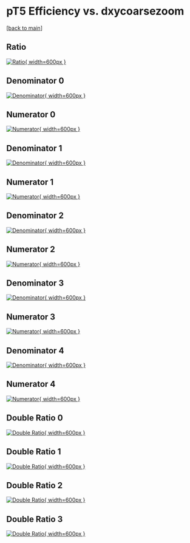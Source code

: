 # pT5 Efficiency vs. dxycoarsezoom

[[back to main](./)]



## Ratio

[![Ratio](../mtv/var/pT5_vtr_211_-1_eff_dxycoarsezoom.png){ width=600px }](../mtv/var/pT5_vtr_211_-1_eff_dxycoarsezoom.pdf)

## Denominator 0

[![Denominator](../mtv/den/pT5_vtr_211_-1_eff_dxycoarsezoom_den0.png){ width=600px }](../mtv/den/pT5_vtr_211_-1_eff_dxycoarsezoom_den0.pdf)

## Numerator 0

[![Numerator](../mtv/num/pT5_vtr_211_-1_eff_dxycoarsezoom_num0.png){ width=600px }](../mtv/num/pT5_vtr_211_-1_eff_dxycoarsezoom_num0.pdf)

## Denominator 1

[![Denominator](../mtv/den/pT5_vtr_211_-1_eff_dxycoarsezoom_den1.png){ width=600px }](../mtv/den/pT5_vtr_211_-1_eff_dxycoarsezoom_den1.pdf)

## Numerator 1

[![Numerator](../mtv/num/pT5_vtr_211_-1_eff_dxycoarsezoom_num1.png){ width=600px }](../mtv/num/pT5_vtr_211_-1_eff_dxycoarsezoom_num1.pdf)

## Denominator 2

[![Denominator](../mtv/den/pT5_vtr_211_-1_eff_dxycoarsezoom_den2.png){ width=600px }](../mtv/den/pT5_vtr_211_-1_eff_dxycoarsezoom_den2.pdf)

## Numerator 2

[![Numerator](../mtv/num/pT5_vtr_211_-1_eff_dxycoarsezoom_num2.png){ width=600px }](../mtv/num/pT5_vtr_211_-1_eff_dxycoarsezoom_num2.pdf)

## Denominator 3

[![Denominator](../mtv/den/pT5_vtr_211_-1_eff_dxycoarsezoom_den3.png){ width=600px }](../mtv/den/pT5_vtr_211_-1_eff_dxycoarsezoom_den3.pdf)

## Numerator 3

[![Numerator](../mtv/num/pT5_vtr_211_-1_eff_dxycoarsezoom_num3.png){ width=600px }](../mtv/num/pT5_vtr_211_-1_eff_dxycoarsezoom_num3.pdf)

## Denominator 4

[![Denominator](../mtv/den/pT5_vtr_211_-1_eff_dxycoarsezoom_den4.png){ width=600px }](../mtv/den/pT5_vtr_211_-1_eff_dxycoarsezoom_den4.pdf)

## Numerator 4

[![Numerator](../mtv/num/pT5_vtr_211_-1_eff_dxycoarsezoom_num4.png){ width=600px }](../mtv/num/pT5_vtr_211_-1_eff_dxycoarsezoom_num4.pdf)

## Double Ratio 0

[![Double Ratio](../mtv/ratio/pT5_vtr_211_-1_eff_dxycoarsezoom_ratio0.png){ width=600px }](../mtv/ratio/pT5_vtr_211_-1_eff_dxycoarsezoom_ratio0.pdf)

## Double Ratio 1

[![Double Ratio](../mtv/ratio/pT5_vtr_211_-1_eff_dxycoarsezoom_ratio1.png){ width=600px }](../mtv/ratio/pT5_vtr_211_-1_eff_dxycoarsezoom_ratio1.pdf)

## Double Ratio 2

[![Double Ratio](../mtv/ratio/pT5_vtr_211_-1_eff_dxycoarsezoom_ratio2.png){ width=600px }](../mtv/ratio/pT5_vtr_211_-1_eff_dxycoarsezoom_ratio2.pdf)

## Double Ratio 3

[![Double Ratio](../mtv/ratio/pT5_vtr_211_-1_eff_dxycoarsezoom_ratio3.png){ width=600px }](../mtv/ratio/pT5_vtr_211_-1_eff_dxycoarsezoom_ratio3.pdf)

